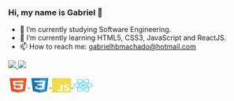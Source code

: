 ### Hi, my name is Gabriel 🚀

- 🔭 I’m currently studying Software Engineering. 
- 🌱 I’m currently learning HTML5, CSS3, JavaScript and ReactJS.
- 📫 How to reach me: gabrielhbmachado@hotmail.com

<div>
  <a href="https://github.com/ghbmachado/ghbmachado">
  <img height='200em' src="https://github-readme-stats.vercel.app/api?username=ghbmachado&show_icons=true&theme=dracula">
  <img height='200em' src="https://github-readme-stats.vercel.app/api/top-langs/?username=ghbmachado&layout=compact&langs_count=16&theme=dracula">
</div>
<div style="display: inline_block"><br>

  <img align="center" alt="Gabriel-HTML" height="30" width="40" src="https://raw.githubusercontent.com/devicons/devicon/master/icons/html5/html5-original.svg">
  <img align="center" alt="Gabriel-CSS" height="30" width="40" src="https://raw.githubusercontent.com/devicons/devicon/master/icons/css3/css3-original.svg">
  <img align="center" alt="Gabriel-JS" height="30" width="40" src="https://raw.githubusercontent.com/devicons/devicon/master/icons/javascript/javascript-plain.svg">
  <img align="center" alt="Gabriel-React" height="30" width="40" src="https://raw.githubusercontent.com/devicons/devicon/master/icons/react/react-original.svg">

  
  ##
  
